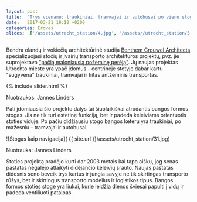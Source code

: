 ```yaml
---
layout: post
title:  "Trys viename: traukiniai, tramvajai ir autobusai po vienu stogu Utrechto stotyje"
date:   2017-03-21 10:10 +0200
categories: Erdves
slides:  ['/assets/utrecht_station/4.jpg', '/assets//utrecht_station/5.jpg', '/assets/utrecht_station/6.jpg', '/assets/utrecht_station/13.jpg']
---
```


Bendra olandų ir vokiečių architektūrinė studija <a href="http://benthemcrouwel.com/"> Benthem Crouwel Architects </a> specializuojasi stočių ir įvairių transporto architektūros projektų, pvz. jie suprojektavo <a href="/dizainas/2016/11/23/cuyperspassage-pati-maloniausia-pozemine-pereja.html">"pačią maloniausią požeminę perėją"</a>.
Jų naujas projektas Utrechto mieste yra ypač įdomus - centrinėje stotyje dabar kartu "sugyvena" traukiniai, tramvajai ir kitas antžeminis transportas. 

{% include slider.html %}
<div class="smaller lighter" style="margin: 12px 0;">
Nuotraukos: Jannes Linders
</div>


Pati įdomiausia šio projekto dalys tai šiuolaikiškai atrodantis bangos formos stogas. Jis ne tik turi estetinę funkciją, bet ir padeda keleiviams orientuotis stoties viduje.
Po pačiu didžiausiu stogo bangos keteru yra traukiniai, po mažesniu - tramvajai ir autobusai.

![Stogas kaip navigacija]( {{ site.url }}/assets/utrecht_station/31.jpg)
<div class="smaller lighter" style="margin: 12px 0;">
Nuotrauka: Jannes Linders
</div>

Stoties projektą pradėjo kurti dar 2003 metais kai tapo aišku, jog senas pastatas negalėjo atlaikyti didėjančio keleivių srauto. Naujas pastatas didesnis seno beveik trys kartus ir jungia savyje ne tik skirtingas transporto rūšys, bet ir skirtingus transporto modelius ir logistikos tipus. Bangos formos stoties stoge yra liukai, kurie leidžia dienos šviesai papulti į vidų ir padeda ventiliuoti patalpas.
